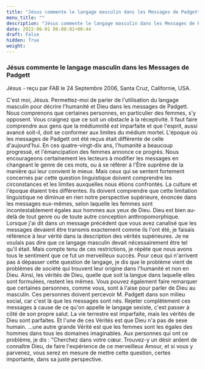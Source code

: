 ```yaml
---
title: "Jésus commente le langage masculin dans les Messages de Padgett"
menu_title: ""
description: "Jésus commente le langage masculin dans les Messages de Padgett"
date: 2022-06-01 06:00:01+00:44
draft: False
hidden: True
weight:
---
```

### Jésus commente le langage masculin dans les Messages de Padgett

Jésus - reçu par FAB le 24 Septembre 2006, Santa Cruz, Californie, USA.

C'est moi, Jésus.
Permettez-moi de parler de l'utilisation du langage masculin pour décrire l'humanité et Dieu dans les messages de Padgett. Nous comprenons que certaines personnes, en particulier des femmes, s'y opposent. Vous craignez que ce soit un obstacle à la réceptivité.
Il faut faire comprendre aux gens que la médiumnité est imparfaite et que l'esprit, aussi avancé soit-il, doit se conformer aux limites du médium mortel. L'époque où les messages de Padgett ont été reçus était différente de celle d'aujourd'hui. En ces quatre-vingt-dix ans, l'humanité a beaucoup progressé, et l'émancipation des femmes annonce ce progrès.
Nous encourageons certainement les lecteurs à modifier les messages en changeant le genre de ces mots, ou à se référer à l'Être suprême de la manière qui leur convient le mieux.
Mais ceux qui se sentent fortement concernés par cette question linguistique doivent comprendre les circonstances et les limites auxquelles nous étions confrontés. La culture et l'époque étaient très différentes. Ils doivent comprendre que cette limitation linguistique ne diminue en rien notre perspective supérieure, énoncée dans les messages eux-mêmes, selon laquelle les femmes sont incontestablement égales aux hommes aux yeux de Dieu. Dieu est bien au-delà de tout genre ou de toute autre conception anthropomorphique.
Lorsque j'ai dit dans un message précédent que vous avez canalisé que les messages devaient être transmis exactement comme ils l'ont été, je faisais référence à leur vérité dans la description des vérités supérieures. Je ne voulais pas dire que ce langage masculin devait nécessairement être tel qu'il était. Mais compte tenu de ces restrictions, je répète que nous avons tous le sentiment que ce fut un merveilleux succès.
Pour ceux qui n'arrivent pas à dépasser cette question de langage, je dis que le problème vient de problèmes de société qui trouvent leur origine dans l'humanité et non en Dieu. Ainsi, les vérités de Dieu, quelle que soit la langue dans laquelle elles sont formulées, restent les mêmes.
Vous pouvez également faire remarquer que certaines personnes, comme vous, sont à l'aise pour parler de Dieu au masculin.
Ces personnes doivent percevoir M. Padgett dans son milieu social, car c'est là que les messages sont nés. Rejeter complètement ces messages à cause de ce qu'on appelle le langage sexiste, c'est passer à côté de son propre salut.
La vie terrestre est imparfaite, mais les vérités de Dieu sont parfaites. Et l'une de ces Vérités est que Dieu n'a pas de sexe humain. ...une autre grande Vérité est que les femmes sont les égales des hommes dans tous les domaines imaginables.
Aux personnes qui ont ce problème, je dis : "Cherchez dans votre cœur. Trouvez-y un désir ardent de connaître Dieu, de faire l'expérience de ce merveilleux Amour, et si vous y parvenez, vous serez en mesure de mettre cette question, certes importante, dans sa juste perspective.